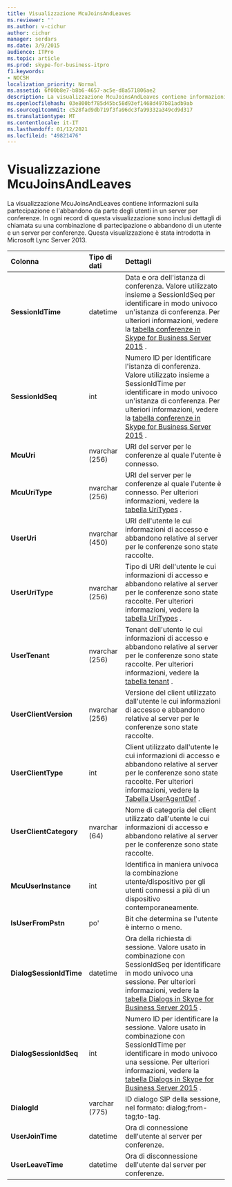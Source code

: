 ```yaml
---
title: Visualizzazione McuJoinsAndLeaves
ms.reviewer: ''
ms.author: v-cichur
author: cichur
manager: serdars
ms.date: 3/9/2015
audience: ITPro
ms.topic: article
ms.prod: skype-for-business-itpro
f1.keywords:
- NOCSH
localization_priority: Normal
ms.assetid: 6f00b8e7-b8b6-4657-ac5e-d8a571806ae2
description: La visualizzazione McuJoinsAndLeaves contiene informazioni sulla partecipazione e l'abbandono da parte degli utenti in un server per conferenze. In ogni record di questa visualizzazione sono inclusi dettagli di chiamata su una combinazione di partecipazione o abbandono di un utente e un server per conferenze. Questa visualizzazione è stata introdotta in Microsoft Lync Server 2013.
ms.openlocfilehash: 03e800bf785d45bc58d93ef1468d497b81adb9ab
ms.sourcegitcommit: c528fad9db719f3fa96dc3fa99332a349cd9d317
ms.translationtype: MT
ms.contentlocale: it-IT
ms.lasthandoff: 01/12/2021
ms.locfileid: "49821476"
---
```

# <a name="mcujoinsandleaves-view"></a>Visualizzazione McuJoinsAndLeaves
 
La visualizzazione McuJoinsAndLeaves contiene informazioni sulla partecipazione e l'abbandono da parte degli utenti in un server per conferenze. In ogni record di questa visualizzazione sono inclusi dettagli di chiamata su una combinazione di partecipazione o abbandono di un utente e un server per conferenze. Questa visualizzazione è stata introdotta in Microsoft Lync Server 2013.
  
|**Colonna**|**Tipo di dati**|**Dettagli**|
|:-----|:-----|:-----|
|**SessionIdTime** <br/> |datetime  <br/> |Data e ora dell'istanza di conferenza. Valore utilizzato insieme a SessionIdSeq per identificare in modo univoco un'istanza di conferenza. Per ulteriori informazioni, vedere la [tabella conferenze in Skype for Business Server 2015](conferences.md) . <br/> |
|**SessionIdSeq** <br/> |int  <br/> |Numero ID per identificare l'istanza di conferenza. Valore utilizzato insieme a SessionIdTime per identificare in modo univoco un'istanza di conferenza. Per ulteriori informazioni, vedere la [tabella conferenze in Skype for Business Server 2015](conferences.md) . <br/> |
|**McuUri** <br/> |nvarchar (256)  <br/> |URI del server per le conferenze al quale l'utente è connesso.  <br/> |
|**McuUriType** <br/> |nvarchar (256)  <br/> |URI del server per le conferenze al quale l'utente è connesso. Per ulteriori informazioni, vedere la [tabella UriTypes](uritypes.md) . <br/> |
|**UserUri** <br/> |nvarchar (450)  <br/> |URI dell'utente le cui informazioni di accesso e abbandono relative al server per le conferenze sono state raccolte.  <br/> |
|**UserUriType** <br/> |nvarchar (256)  <br/> |Tipo di URI dell'utente le cui informazioni di accesso e abbandono relative al server per le conferenze sono state raccolte. Per ulteriori informazioni, vedere la [tabella UriTypes](uritypes.md) . <br/> |
|**UserTenant** <br/> |nvarchar (256)  <br/> |Tenant dell'utente le cui informazioni di accesso e abbandono relative al server per le conferenze sono state raccolte. Per ulteriori informazioni, vedere la [tabella tenant](tenants.md) . <br/> |
|**UserClientVersion** <br/> |nvarchar (256)  <br/> |Versione del client utilizzato dall'utente le cui informazioni di accesso e abbandono relative al server per le conferenze sono state raccolte.  <br/> |
|**UserClientType** <br/> |int  <br/> |Client utilizzato dall'utente le cui informazioni di accesso e abbandono relative al server per le conferenze sono state raccolte. Per ulteriori informazioni, vedere la [Tabella UserAgentDef](useragentdef.md) . <br/> |
|**UserClientCategory** <br/> |nvarchar (64)  <br/> |Nome di categoria del client utilizzato dall'utente le cui informazioni di accesso e abbandono relative al server per le conferenze sono state raccolte.  <br/> |
|**McuUserInstance** <br/> |int  <br/> |Identifica in maniera univoca la combinazione utente/dispositivo per gli utenti connessi a più di un dispositivo contemporaneamente.  <br/> |
|**IsUserFromPstn** <br/> |po'  <br/> |Bit che determina se l'utente è interno o meno.  <br/> |
|**DialogSessionIdTime** <br/> |datetime  <br/> |Ora della richiesta di sessione. Valore usato in combinazione con SessionIdSeq per identificare in modo univoco una sessione. Per ulteriori informazioni, vedere la [tabella Dialogs in Skype for Business Server 2015](dialogs.md) . <br/> |
|**DialogSessionIdSeq** <br/> |int  <br/> |Numero ID per identificare la sessione. Valore usato in combinazione con SessionIdTime per identificare in modo univoco una sessione. Per ulteriori informazioni, vedere la [tabella Dialogs in Skype for Business Server 2015](dialogs.md) . <br/> |
|**DialogId** <br/> |varchar (775)  <br/> |ID dialogo SIP della sessione, nel formato: dialog;from-tag;to-tag.  <br/> |
|**UserJoinTime** <br/> |datetime  <br/> |Ora di connessione dell'utente al server per conferenze.  <br/> |
|**UserLeaveTime** <br/> |datetime  <br/> |Ora di disconnessione dell'utente dal server per conferenze.  <br/> |
   

